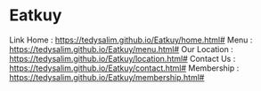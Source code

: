 # Eatkuy
Link
Home          : https://tedysalim.github.io/Eatkuy/home.html#
Menu          : https://tedysalim.github.io/Eatkuy/menu.html#
Our Location  : https://tedysalim.github.io/Eatkuy/location.html#
Contact Us    : https://tedysalim.github.io/Eatkuy/contact.html#
Membership    : https://tedysalim.github.io/Eatkuy/membership.html#
